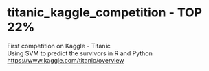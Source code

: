# titanic_kaggle_competition - TOP 22%
 
First competition on Kaggle - Titanic\
Using SVM to predict the survivors in R and Python\
https://www.kaggle.com/titanic/overview

